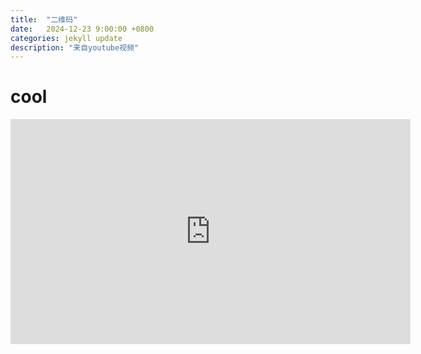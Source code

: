 ```yaml
---
title:  "二维码"
date:   2024-12-23 9:00:00 +0800
categories: jekyll update
description: "来自youtube视频"
---
```


# cool

<iframe width="640" height="360" src="https://www.youtube.com/embed/w5ebcowAJD8" frameborder="0" allowfullscreen></iframe>


